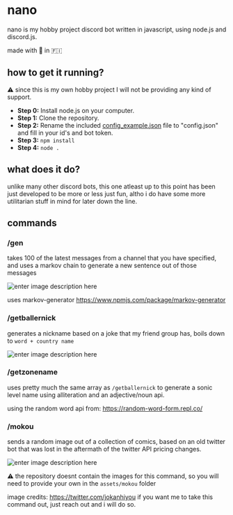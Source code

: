 ﻿# nano
nano is my hobby project discord bot written in javascript, using node.js and discord.js.

made with 🦞 in 🇫🇮
## how to get it running?
⚠️ since this is my own hobby project I will not be providing any kind of support.

- **Step 0:** Install node.js on your computer.
- **Step 1:** Clone the repository.
- **Step 2:** Rename the included [config_example.json](https://github.com/koskisami/nano/blob/main/config_example.json "config_example.json") file to "config.json" and fill in your id's and bot token.
- **Step 3:** `npm install`
- **Step 4:** `node .`

## what does it do?
unlike many other discord bots, this one atleast up to this point has been just developed to be more or less just fun, altho i do have some more utilitarian stuff in mind for later down the line.

## commands
### /gen
takes 100 of the latest messages from a channel that you have specified, and uses a markov chain to generate a new sentence out of those messages

![enter image description here](https://i.imgur.com/fx1rMnH.png)

uses markov-generator https://www.npmjs.com/package/markov-generator
### /getballernick
generates a nickname based on a joke that my friend group has, boils down to `word + country name`

![enter image description here](https://i.imgur.com/KXgRKvI.jpeg)

### /getzonename
uses pretty much the same array as `/getballernick` to generate a sonic level name using alliteration and an adjective/noun api.

using the random word api from: https://random-word-form.repl.co/

### /mokou
sends a random image out of a collection of comics, based on an old twitter bot that was lost in the aftermath of the twitter API pricing changes.

![enter image description here](https://i.imgur.com/tWqaMr7.jpeg)

⚠️ the repository doesnt contain the images for this command, so you will need to provide your own in the `assets/mokou` folder

image credits: https://twitter.com/jokanhiyou
if you want me to take this command out, just reach out and i will do so.
